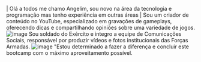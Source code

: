 | Olá a todos me chamo Angelim, sou novo na área da tecnologia e programação mas tenho experiência em outras áreas |
Sou um criador de conteúdo no YouTube, especializado em gravações de gameplays, oferecendo dicas e compartilhando opiniões sobre uma variedade de jogos.
![image](https://github.com/Angelim01/dio-lab-open-source/assets/156500186/c60117c6-4287-4887-b50b-97f4809ab185)
Sou soldado do Exército e integro a equipe de Comunicações Sociais, responsável por produzir vídeos e fotos institucionais das Forças Armadas.
![image](https://github.com/Angelim01/dio-lab-open-source/assets/156500186/d5f992f9-ea23-4f02-badb-dc1ffad40fcd)
"Estou determinado a fazer a diferença e concluir este bootcamp com o máximo aproveitamento possível.



